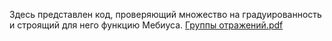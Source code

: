 Здесь представлен код, проверяющий множество на градуированность и строящий для него функцию Мебиуса.
[Группы отражений.pdf](https://github.com/Quizert/Reflection-groups-gradation-and-M-bius-function/files/15132356/default.pdf)
